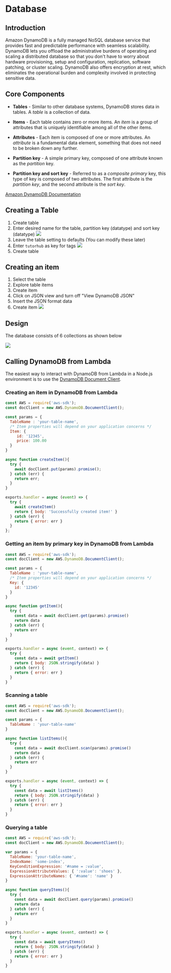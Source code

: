 # Database

## Introduction

Amazon DynamoDB is a fully managed NoSQL database service that provides fast and predictable performance with seamless scalability. DynamoDB lets you offload the administrative burdens of operating and scaling a distributed database so that you don't have to worry about hardware provisioning, setup and configuration, replication, software patching, or cluster scaling. DynamoDB also offers encryption at rest, which eliminates the operational burden and complexity involved in protecting sensitive data.

## Core Components

* **Tables** - Similar to other database systems, DynamoDB stores data in tables. A *table* is a collection of data.

* **Items** - Each table contains zero or more items. An *item* is a group of attributes that is uniquely identifiable among all of the other items.

* **Attributes** - Each item is composed of one or more attributes. An *attribute* is a fundamental data element, something that does not need to be broken down any further.

* **Partition key** - A simple primary key, composed of one attribute known as the *partition* key.

* **Partition key and sort key** - Referred to as a *composite primary* key, this type of key is composed of two attributes. The first attribute is the *partition key*, and the second attribute is the *sort key*.

[Amazon DynamoDB Documentation](https://docs.aws.amazon.com/amazondynamodb/latest/developerguide/Introduction.html)

## Creating a Table

1. Create table
2. Enter desired name for the table, partition key (datatype) and sort key (datatype)
![](https://github.com/albonkey/tutor_scheduling/blob/master/docs/images/Create_Table_1.jpg)
3. Leave the table setting to defaults (You can modify these later)
4. Enter `tutorhub` as key for tags
![](https://github.com/albonkey/tutor_scheduling/blob/master/docs/images/Create_Table_2.jpg)
5. Create table

## Creating an item

1. Select the table
2. Explore table items
3. Create item
4. Click on JSON view and turn off "View DynamoDB JSON"
5. Insert the JSON format data
6. Create item
![](https://github.com/albonkey/tutor_scheduling/blob/master/docs/images/Create_Item.jpg)


## Design

The database consists of 6 collections as shown below

![](https://github.com/albonkey/tutor_scheduling/blob/master/docs/images/Database.jpg)


## Calling DynamoDB from Lambda


The easiest way to interact with DynamoDB from Lambda in a Node.js environment is to use the [DynamoDB Document Client](https://docs.aws.amazon.com/AWSJavaScriptSDK/latest/AWS/DynamoDB/DocumentClient.html). 

### Creating an item in DynamoDB from Lambda

```javascript
const AWS = require('aws-sdk');
const docClient = new AWS.DynamoDB.DocumentClient();

const params = {
  TableName : 'your-table-name',
  /* Item properties will depend on your application concerns */
  Item: {
     id: '12345',
     price: 100.00
  }
}

async function createItem(){
  try {
    await docClient.put(params).promise();
  } catch (err) {
    return err;
  }
}

exports.handler = async (event) => {
  try {
    await createItem()
    return { body: 'Successfully created item!' }
  } catch (err) {
    return { error: err }
  }
};
```

### Getting an item by primary key in DynamoDB from Lambda

```javascript
const AWS = require('aws-sdk');
const docClient = new AWS.DynamoDB.DocumentClient();

const params = {
  TableName : 'your-table-name',
  /* Item properties will depend on your application concerns */
  Key: {
    id: '12345'
  }
}

async function getItem(){
  try {
    const data = await docClient.get(params).promise()
    return data
  } catch (err) {
    return err
  }
}

exports.handler = async (event, context) => {
  try {
    const data = await getItem()
    return { body: JSON.stringify(data) }
  } catch (err) {
    return { error: err }
  }
}
```

### Scanning a table

```javascript
const AWS = require('aws-sdk');
const docClient = new AWS.DynamoDB.DocumentClient();

const params = {
  TableName : 'your-table-name'
}

async function listItems(){
  try {
    const data = await docClient.scan(params).promise()
    return data
  } catch (err) {
    return err
  }
}

exports.handler = async (event, context) => {
  try {
    const data = await listItems()
    return { body: JSON.stringify(data) }
  } catch (err) {
    return { error: err }
  }
}
```

### Querying a table

```javascript
const AWS = require('aws-sdk');
const docClient = new AWS.DynamoDB.DocumentClient();

var params = {
  TableName: 'your-table-name',
  IndexName: 'some-index',
  KeyConditionExpression: '#name = :value',
  ExpressionAttributeValues: { ':value': 'shoes' },
  ExpressionAttributeNames: { '#name': 'name' }
}

async function queryItems(){
  try {
    const data = await docClient.query(params).promise()
    return data
  } catch (err) {
    return err
  }
}

exports.handler = async (event, context) => {
  try {
    const data = await queryItems()
    return { body: JSON.stringify(data) }
  } catch (err) {
    return { error: err }
  }
}
```